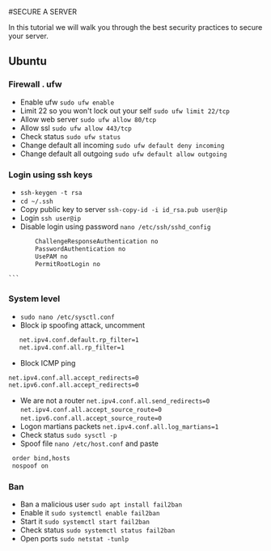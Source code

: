 #SECURE A SERVER

In this tutorial we will walk you through the best security practices to secure your server.



## Ubuntu
### Firewall . ufw
   - Enable ufw `sudo ufw enable`
   - Limit 22 so you won't lock out your self `sudo ufw limit 22/tcp`
   - Allow web server `sudo ufw allow 80/tcp`
   - Allow ssl `sudo ufw allow 443/tcp`
   - Check status `sudo ufw status`
   - Change default all incoming `sudo ufw default deny incoming`
   - Change default all outgoing `sudo ufw default allow outgoing`
   
### Login using ssh keys
   - `ssh-keygen -t rsa`
   - `cd ~/.ssh `
   - Copy public key to server `ssh-copy-id -i id_rsa.pub user@ip`
   - Login `ssh user@ip`
   - Disable login using password `nano /etc/ssh/sshd_config`
     ```bash
         ChallengeResponseAuthentication no
         PasswordAuthentication no
         UsePAM no
         PermitRootLogin no
    ```

### System level
   - `sudo nano /etc/sysctl.conf`
   - Block ip spoofing attack, uncomment 
   ```bash
      net.ipv4.conf.default.rp_filter=1
      net.ipv4.conf.all.rp_filter=1
```
   - Block ICMP ping
   ```bash
   net.ipv4.conf.all.accept_redirects=0
   net.ipv6.conf.all.accept_redirects=0

```
   - We are not a router `net.ipv4.conf.all.send_redirects=0`
   `net.ipv4.conf.all.accept_source_route=0`
   `net.ipv6.conf.all.accept_source_route=0`
   - Logon martians packets
   `net.ipv4.conf.all.log_martians=1`
   - Check status `sudo sysctl -p`
   - Spoof file `nano /etc/host.conf` and paste
   ```bash
    order bind,hosts
    nospoof on
```
### Ban
   - Ban a malicious user `sudo apt install fail2ban`
   - Enable it `sudo systemctl enable fail2ban`
   - Start it `sudo systemctl start fail2ban`
   - Check status `sudo systemctl status fail2ban`
   - Open ports `sudo netstat -tunlp`
   
